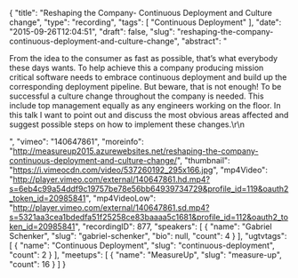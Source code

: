 {
  "title": "Reshaping the Company- Continuous Deployment and Culture change",
  "type": "recording",
  "tags": [
    "Continuous Deployment"
  ],
  "date": "2015-09-26T12:04:51",
  "draft": false,
  "slug": "reshaping-the-company-continuous-deployment-and-culture-change",
  "abstract": "<p>From the idea to the consumer as fast as possible, that’s what everybody these days wants. To help achieve this a company producing mission critical software needs to embrace continuous deployment and build up the corresponding deployment pipeline. But beware, that is not enough! To be successful a culture change throughout the company is needed. This include top management equally as any engineers working on the floor. In this talk I want to point out and discuss the most obvious areas affected and suggest possible steps on how to implement these changes.\r\n</p>",
  "vimeo": "140647861",
  "moreinfo": "http://measureup2015.azurewebsites.net/reshaping-the-company-continuous-deployment-and-culture-change/",
  "thumbnail": "https://i.vimeocdn.com/video/537260192_295x166.jpg",
  "mp4Video": "http://player.vimeo.com/external/140647861.hd.mp4?s=6eb4c99a54ddf9c19757be78e56bb64939734729&profile_id=119&oauth2_token_id=20985841",
  "mp4VideoLow": "http://player.vimeo.com/external/140647861.sd.mp4?s=5321aa3cea1bdedfa51f25258ce83baaaa5c1681&profile_id=112&oauth2_token_id=20985841",
  "recordingID": 877,
  "speakers": [
    {
      "name": "Gabriel Schenker",
      "slug": "gabriel-schenker",
      "bio": null,
      "count": 4
    }
  ],
  "ugtvtags": [
    {
      "name": "Continuous Deployment",
      "slug": "continuous-deployment",
      "count": 2
    }
  ],
  "meetups": [
    {
      "name": "MeasureUp",
      "slug": "measure-up",
      "count": 16
    }
  ]
}